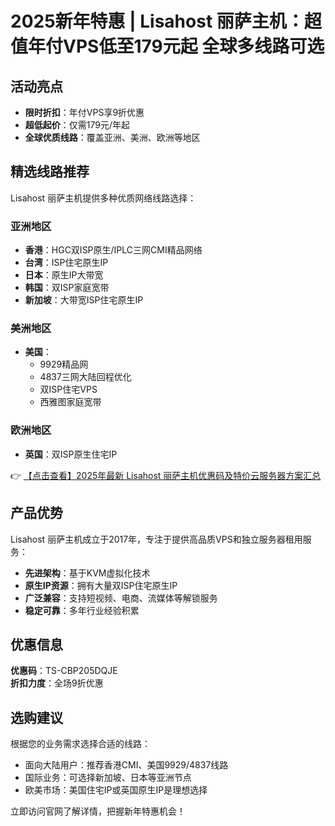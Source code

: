 # 2025新年特惠 | Lisahost 丽萨主机：超值年付VPS低至179元起 全球多线路可选

## 活动亮点

- **限时折扣**：年付VPS享9折优惠
- **超低起价**：仅需179元/年起
- **全球优质线路**：覆盖亚洲、美洲、欧洲等地区

## 精选线路推荐

Lisahost 丽萨主机提供多种优质网络线路选择：

### 亚洲地区
- **香港**：HGC双ISP原生/IPLC三网CMI精品网络
- **台湾**：ISP住宅原生IP
- **日本**：原生IP大带宽
- **韩国**：双ISP家庭宽带
- **新加坡**：大带宽ISP住宅原生IP

### 美洲地区
- **美国**：
  - 9929精品网
  - 4837三网大陆回程优化
  - 双ISP住宅VPS
  - 西雅图家庭宽带

### 欧洲地区
- **英国**：双ISP原生住宅IP

👉 [【点击查看】2025年最新 Lisahost 丽萨主机优惠码及特价云服务器方案汇总](https://bit.ly/lisazhuji)

## 产品优势

Lisahost 丽萨主机成立于2017年，专注于提供高品质VPS和独立服务器租用服务：

- **先进架构**：基于KVM虚拟化技术
- **原生IP资源**：拥有大量双ISP住宅原生IP
- **广泛兼容**：支持短视频、电商、流媒体等解锁服务
- **稳定可靠**：多年行业经验积累

## 优惠信息

**优惠码**：TS-CBP205DQJE  
**折扣力度**：全场9折优惠

## 选购建议

根据您的业务需求选择合适的线路：
- 面向大陆用户：推荐香港CMI、美国9929/4837线路
- 国际业务：可选择新加坡、日本等亚洲节点
- 欧美市场：美国住宅IP或英国原生IP是理想选择

立即访问官网了解详情，把握新年特惠机会！